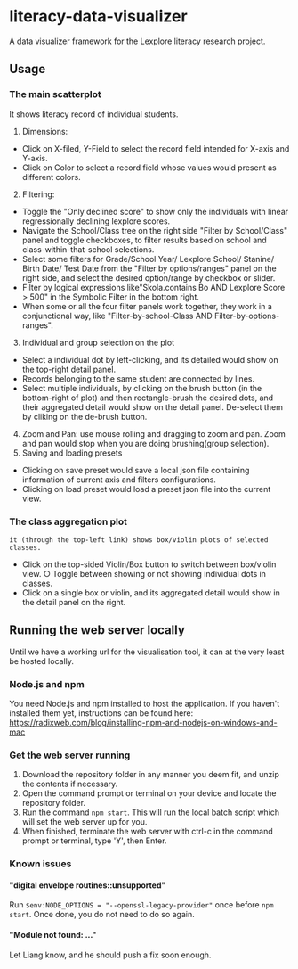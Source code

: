 # literacy-data-visualizer
A data visualizer framework for the Lexplore literacy research project.

## Usage

### The main scatterplot 
  It shows literacy record of individual students. 
1. Dimensions:
- Click on X-filed, Y-Field to select the record field intended for X-axis and Y-axis.
- Click on Color to select a record field whose values would present as different colors.
2. Filtering:
- Toggle the "Only declined score" to show only the individuals with linear regressionally declining lexplore scores.
- Navigate the School/Class tree  on the right side "Filter by School/Class" panel and toggle checkboxes, to filter results based on school and class-within-that-school selections.
- Select some filters for Grade/School Year/ Lexplore School/ Stanine/ Birth Date/ Test Date from the "Filter by options/ranges" panel on the right side, and select the desired option/range by checkbox or slider.
- Filter by logical expressions like"Skola.contains Bo AND Lexplore Score > 500" in the Symbolic Filter in the bottom right.
- When some or all the four filter panels work together, they work in a conjunctional way, like "Filter-by-school-Class AND Filter-by-options-ranges".
3. Individual and group selection on the plot
- Select a individual dot by left-clicking, and its detailed would show on the top-right detail panel.
- Records belonging to the same student are connected by lines.
- Select multiple individuals, by clicking on the brush button (in the bottom-right of plot) and then rectangle-brush the desired dots, and their aggregated detail would show on the detail panel. De-select them by cliking on the de-brush button.
4. Zoom and Pan: use mouse rolling and dragging to zoom and pan. Zoom and pan would stop when you are doing brushing(group selection).
5. Saving and loading presets
- Clicking on save preset would save a local json file containing information of  current axis and filters configurations.
- Clicking on load preset would load a preset json file into the current view.
  
### The class aggregation plot 
    it (through the top-left link) shows box/violin plots of selected classes.
- Click on the top-sided Violin/Box button to switch between box/violin view.
		○ Toggle between showing or not showing individual dots in classes.
- Click on a single box or violin, and its aggregated detail would show in the detail panel on the right.

## Running the web server locally
Until we have a working url for the visualisation tool, it can at the very least be hosted locally.

### Node.js and npm
You need Node.js and npm installed to host the application. If you haven't installed them yet, instructions can be found here: https://radixweb.com/blog/installing-npm-and-nodejs-on-windows-and-mac

### Get the web server running
1. Download the repository folder in any manner you deem fit, and unzip the contents if necessary.
2. Open the command prompt or terminal on your device and locate the repository folder.
3. Run the command ```npm start```. This will run the local batch script which will set the web server up for you.
4. When finished, terminate the web server with ctrl-c in the command prompt or terminal, type 'Y', then Enter.

### Known issues
#### "digital envelope routines::unsupported"
Run ```$env:NODE_OPTIONS = "--openssl-legacy-provider"``` once before ```npm start```. Once done, you do not need to do so again.

#### "Module not found: ..."
Let Liang know, and he should push a fix soon enough.
